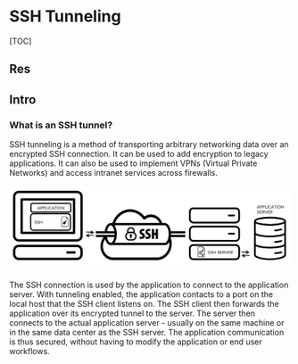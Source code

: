 # SSH Tunneling

[TOC]



## Res



## Intro
### What is an SSH tunnel?
SSH tunneling is a method of transporting arbitrary networking data over an encrypted SSH connection. It can be used to add encryption to legacy applications. It can also be used to implement VPNs (Virtual Private Networks) and access intranet services across firewalls.

![Securing applications with ssh tunneling / port forwarding](../../../../../../../Assets/Pics/Securing_applications_with_ssh_tunneling___port_forwarding-2.png)


The SSH connection is used by the application to connect to the application server. With tunneling enabled, the application contacts to a port on the local host that the SSH client listens on. The SSH client then forwards the application over its encrypted tunnel to the server. The server then connects to the actual application server - usually on the same machine or in the same data center as the SSH server. The application communication is thus secured, without having to modify the application or end user workflows.

